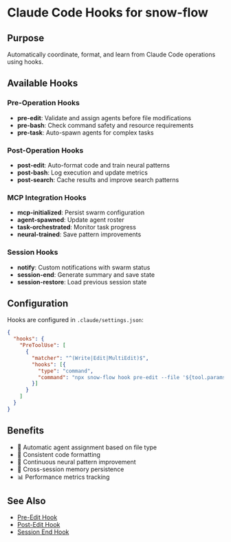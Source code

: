 # Claude Code Hooks for snow-flow

## Purpose
Automatically coordinate, format, and learn from Claude Code operations using hooks.

## Available Hooks

### Pre-Operation Hooks
- **pre-edit**: Validate and assign agents before file modifications
- **pre-bash**: Check command safety and resource requirements
- **pre-task**: Auto-spawn agents for complex tasks

### Post-Operation Hooks
- **post-edit**: Auto-format code and train neural patterns
- **post-bash**: Log execution and update metrics
- **post-search**: Cache results and improve search patterns

### MCP Integration Hooks
- **mcp-initialized**: Persist swarm configuration
- **agent-spawned**: Update agent roster
- **task-orchestrated**: Monitor task progress
- **neural-trained**: Save pattern improvements

### Session Hooks
- **notify**: Custom notifications with swarm status
- **session-end**: Generate summary and save state
- **session-restore**: Load previous session state

## Configuration
Hooks are configured in `.claude/settings.json`:

```json
{
  "hooks": {
    "PreToolUse": [
      {
        "matcher": "^(Write|Edit|MultiEdit)$",
        "hooks": [{
          "type": "command",
          "command": "npx snow-flow hook pre-edit --file '${tool.params.file_path}'"
        }]
      }
    ]
  }
}
```

## Benefits
- 🤖 Automatic agent assignment based on file type
- 🎨 Consistent code formatting
- 🧠 Continuous neural pattern improvement
- 💾 Cross-session memory persistence
- 📊 Performance metrics tracking

## See Also
- [Pre-Edit Hook](./pre-edit.md)
- [Post-Edit Hook](./post-edit.md)
- [Session End Hook](./session-end.md)